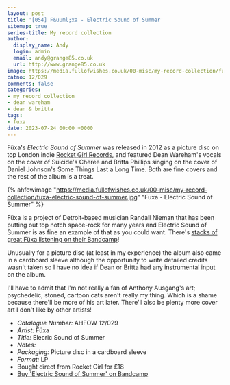 ```yaml
---
layout: post
title: '[054] F&uuml;xa - Electric Sound of Summer'
sitemap: true
series-title: My record collection 
author:
  display_name: Andy
  login: admin
  email: andy@grange85.co.uk
  url: http://www.grange85.co.uk
image: https://media.fullofwishes.co.uk/00-misc/my-record-collection/fuxa-electric-sound-of-summer.jpg
catno: 12/029
comments: false
categories:
- my record collection
- dean wareham
- dean & britta
tags:
- fuxa
date: 2023-07-24 00:00 +0000
---
```

F&uuml;xa's _Electric Sound of Summer_ was released in 2012 as a picture disc on top London indie [Rocket Girl Records](https://www.rocketgirl.co.uk/), and featured Dean Wareham's vocals on the cover of Suicide's Cheree and Britta Phillips singing on the cover of Daniel Johnson's Some Things Last a Long Time. Both are fine covers and the rest of the album is a treat.

{% ahfowimage "https://media.fullofwishes.co.uk/00-misc/my-record-collection/fuxa-electric-sound-of-summer.jpg" "Fuxa - Electric Sound of Summer" %}

F&uuml;xa is a project of Detroit-based musician Randall Nieman that has been putting out top notch space-rock for many years and Electric Sound of Summer is as fine an example of that as you could want. There's [stacks of great F&uuml;xa listening on their Bandcamp](https://fuxa1.bandcamp.com/music)!

Unusually for a picture disc (at least in my experience) the album also came in a cardboard sleeve although the opportunity to write detailed credits wasn't taken so I have no idea if Dean or Britta had any instrumental input on the album.

I'll have to admit that I'm not really a fan of Anthony Ausgang's art; psychedelic, stoned, cartoon cats aren't really my thing. Which is a shame because there'll be more of his art later. There'll also be plenty more cover art I don't like by other artists!

 - *Catalogue Number:* AHFOW 12/029
 - *Artist:* F&uuml;xa
 - *Title:* Elecric Sound of Summer
 - *Notes:* 
 - *Packaging:* Picture disc in a cardboard sleeve
 - *Format:* LP
 - Bought direct from Rocket Girl for £18
 - [Buy 'Electric Sound of Summer' on Bandcamp](https://fuxaband.bandcamp.com/album/electric-sound-of-summer)
